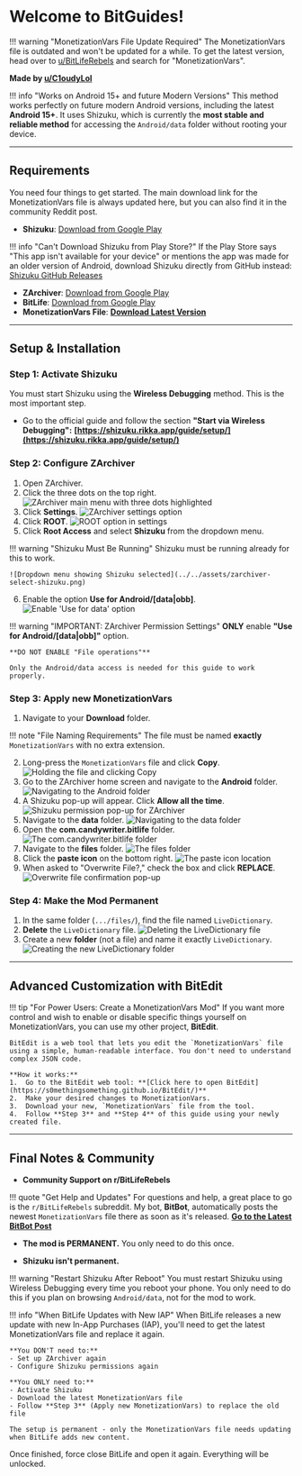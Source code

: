 # Welcome to BitGuides!

<!-- prettier-ignore-start -->
!!! warning "MonetizationVars File Update Required"
    The MonetizationVars file is outdated and won't be updated for a while. To get the latest version, head over to [u/BitLifeRebels](https://www.reddit.com/r/BitLifeRebels/) and search for "MonetizationVars".
<!-- prettier-ignore-end -->

**Made by [u/C1oudyLol](https://www.reddit.com/u/C1oudyLol/)**

<!-- prettier-ignore-start -->
!!! info "Works on Android 15+ and future Modern Versions"
    This method works perfectly on future modern Android versions, including the latest **Android 15+**. It uses Shizuku, which is currently the **most stable and reliable method** for accessing the `Android/data` folder without rooting your device.
<!-- prettier-ignore-end -->

---

## Requirements

You need four things to get started. The main download link for the
MonetizationVars file is always updated here, but you can also find it in the
community Reddit post.

- **Shizuku**:
  [Download from Google Play](https://play.google.com/store/apps/details?id=moe.shizuku.privileged.api)

<!-- prettier-ignore-start -->
!!! info "Can't Download Shizuku from Play Store?"
    If the Play Store says "This app isn't available for your device" or mentions the app was made for an older version of Android, download Shizuku directly from GitHub instead: [Shizuku GitHub Releases](https://github.com/RikkaApps/Shizuku/releases)
<!-- prettier-ignore-end -->

- **ZArchiver**:
  [Download from Google Play](https://play.google.com/store/apps/details?id=ru.zdevs.zarchiver)
- **BitLife**:
  [Download from Google Play](https://play.google.com/store/apps/details?id=com.candywriter.bitlife)
- **MonetizationVars File**: **[Download Latest Version](l_monetizationvars)**

---

## Setup & Installation

### Step 1: Activate Shizuku

You must start Shizuku using the **Wireless Debugging** method. This is the most
important step.

- Go to the official guide and follow the section **"Start via Wireless
  Debugging":**
  **[https://shizuku.rikka.app/guide/setup/](https://shizuku.rikka.app/guide/setup/)**

### Step 2: Configure ZArchiver

1. Open ZArchiver.
2. Click the three dots on the top right.
   ![ZArchiver main menu with three dots highlighted](../../assets/zarchiver-menu.png)
3. Click **Settings**.
   ![ZArchiver settings option](../../assets/zarchiver-settings.png)
4. Click **ROOT**.
   ![ROOT option in settings](../../assets/zarchiver-root-settings.png)
5. Click **Root Access** and select **Shizuku** from the dropdown menu.

<!-- prettier-ignore-start -->
!!! warning "Shizuku Must Be Running"
    Shizuku must be running already for this to work.

    ![Dropdown menu showing Shizuku selected](../../assets/zarchiver-select-shizuku.png)
<!-- prettier-ignore-end -->

6. Enable the option **Use for Android/[data|obb]**.
   ![Enable 'Use for data' option](../../assets/zarchiver-enable-data-access.png)

<!-- prettier-ignore-start -->
!!! warning "IMPORTANT: ZArchiver Permission Settings"
    **ONLY** enable **"Use for Android/[data|obb]"** option.

    **DO NOT ENABLE "File operations"**

    Only the Android/data access is needed for this guide to work properly.
<!-- prettier-ignore-end -->

### Step 3: Apply new MonetizationVars

1. Navigate to your **Download** folder.

<!-- prettier-ignore-start -->
!!! note "File Naming Requirements"
    The file must be named **exactly** `MonetizationVars` with no extra
    extension.
<!-- prettier-ignore-end -->

2. Long-press the `MonetizationVars` file and click **Copy**.
   ![Holding the file and clicking Copy](../../assets/mod-copy-file.png)
3. Go to the ZArchiver home screen and navigate to the **Android** folder.
   ![Navigating to the Android folder](../../assets/mod-nav-android.png)
4. A Shizuku pop-up will appear. Click **Allow all the time**.
   ![Shizuku permission pop-up for ZArchiver](../../assets/mod-shizuku-permission.png)
5. Navigate to the **data** folder.
   ![Navigating to the data folder](../../assets/mod-nav-data.png)
6. Open the **com.candywriter.bitlife** folder.
   ![The com.candywriter.bitlife folder](../../assets/mod-bitlife-folder.png)
7. Navigate to the **files** folder.
   ![The files folder](../../assets/mod-nav-bitlife-files.png)
8. Click the **paste icon** on the bottom right.
   ![The paste icon location](../../assets/mod-paste-icon.png)
9. When asked to "Overwrite File?," check the box and click **REPLACE**.
   ![Overwrite file confirmation pop-up](../../assets/mod-overwrite-confirm.png)

### Step 4: Make the Mod Permanent

1. In the same folder (`.../files/`), find the file named `LiveDictionary`.
2. **Delete** the `LiveDictionary` file.
   ![Deleting the LiveDictionary file](../../assets/perm-delete-livedictionary.png)
3. Create a new **folder** (not a file) and name it exactly `LiveDictionary`.
   ![Creating the new LiveDictionary folder](../../assets/perm-create-folder.png)

---

## Advanced Customization with BitEdit

<!-- prettier-ignore-start -->
!!! tip "For Power Users: Create a MonetizationVars Mod"
    If you want more control and wish to enable or disable specific things yourself on MonetizationVars, you can use my other project, **BitEdit**.

    BitEdit is a web tool that lets you edit the `MonetizationVars` file using a simple, human-readable interface. You don't need to understand complex JSON code.

    **How it works:**
    1.  Go to the BitEdit web tool: **[Click here to open BitEdit](https://s0methingsomething.github.io/BitEdit/)**
    2.  Make your desired changes to MonetizationVars.
    3.  Download your new, `MonetizationVars` file from the tool.
    4.  Follow **Step 3** and **Step 4** of this guide using your newly created file.
<!-- prettier-ignore-end -->

---

## Final Notes & Community

- **Community Support on r/BitLifeRebels**

<!-- prettier-ignore-start -->
!!! quote "Get Help and Updates"
    For questions and help, a great place to go is the `r/BitLifeRebels`
    subreddit. My bot, **BitBot**, automatically posts the newest
    `MonetizationVars` file there as soon as it's released.
    **[Go to the Latest BitBot Post](lreddit_post)**
<!-- prettier-ignore-end -->

- **The mod is PERMANENT.** You only need to do this once.

- **Shizuku isn't permanent.**

<!-- prettier-ignore-start -->
!!! warning "Restart Shizuku After Reboot"
    You must restart Shizuku using Wireless Debugging every time
    you reboot your phone. You only need to do this if you plan on browsing
    `Android/data`, not for the mod to work.
<!-- prettier-ignore-end -->

<!-- prettier-ignore-start -->
!!! info "When BitLife Updates with New IAP"
    When BitLife releases a new update with new In-App Purchases (IAP), you'll need to get the latest MonetizationVars file and replace it again.

    **You DON'T need to:**
    - Set up ZArchiver again
    - Configure Shizuku permissions again

    **You ONLY need to:**
    - Activate Shizuku
    - Download the latest MonetizationVars file
    - Follow **Step 3** (Apply new MonetizationVars) to replace the old file

    The setup is permanent - only the MonetizationVars file needs updating when BitLife adds new content.
<!-- prettier-ignore-end -->

Once finished, force close BitLife and open it again. Everything will be
unlocked.